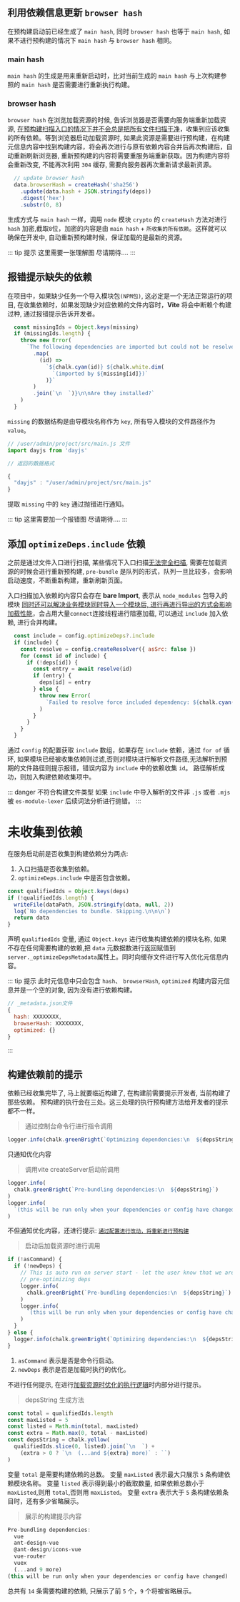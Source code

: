 
## 利用依赖信息更新 `browser hash`

在预构建启动前已经生成了 `main hash`, 同时 `browser hash` 也等于 `main hash`, 如果不进行预构建的情况下 `main hash` 与 `browser hash` 相同。

### main hash

`main hash` 的生成是用来重新启动时，比对当前生成的 `main hash` 与上次构建参照的 `main hash` 是否需要进行重新执行构建。

### browser hash

`browser hash` 在浏览加载资源的时候, 告诉浏览器是否需要向服务端重新加载资源, [在预构建扫描入口的情况下并不会总是把所有文件扫描干净](/depedency/预构建触发时机.html#浏览器导入资源时触发)，收集到应该收集的所有依赖。等到浏览器启动加载资源时, 如果此资源是需要进行预构建，在构建元信息内容中找到构建内容，将会再次进行与原有依赖内容合并后再次构建后，自动重新刷新浏览器, 重新预构建的内容将需要重服务端重新获取。因为构建内容将会重新改变, 不能再次利用 `304` 缓存, 需要向服务器再次重新请求最新资源。


```js
  // update browser hash
  data.browserHash = createHash('sha256')
    .update(data.hash + JSON.stringify(deps))
    .digest('hex')
    .substr(0, 8)
```

生成方式与 `main hash` 一样，调用 `node` 模块 `crypto` 的 `createHash` 方法对进行 `hash` 加密,截取`8`位，加密的内容是由 `main hash` + `所收集的所有依赖`。这样就可以确保在开发中, 自动重新预构建时候，保证加载的是最新的资源。

::: tip 提示
这里需要一张理解图
尽请期待....
:::

## 报错提示缺失的依赖

在项目中，如果缺少任务一个导入模块包`(NPM包)`, 这必定是一个无法正常运行的项目, 在收集依赖时，如果发现缺少对应依赖的文件内容时，**Vite** 将会中断赖个构建过种, 通过报错提示告诉开发者。

```js
  const missingIds = Object.keys(missing)
  if (missingIds.length) {
    throw new Error(
      `The following dependencies are imported but could not be resolved:\n\n  ${missingIds
        .map(
          (id) =>
            `${chalk.cyan(id)} ${chalk.white.dim(
              `(imported by ${missing[id]})`
            )}`
        )
        .join(`\n  `)}\n\nAre they installed?`
    )
  }

```

`missing` 的数据结构是由导模块名称作为 `key`, 所有导入模块的文件路径作为 `value`。

```js
// /user/admin/project/src/main.js 文件
import dayjs from 'dayjs'

// 返回的数据格式

{
  "dayjs" : "/user/admin/project/src/main.js"
}
```

提取 `missing` 中的 `key` 通过抛错进行通知。

::: tip
这里需要加一个报错图
尽请期待....
:::


## 添加 `optimizeDeps.include` 依赖

之前是通过文件入口进行扫描, 某些情况下入口扫描[无法完全扫描](/depedency/预构建触发时机.html#浏览器导入资源时触发), 需要在加载资源的时候会进行重新预构建, `pre-bundle` 是队列的形式，队列一旦比较多，会影响启动速度，不断重新构建，重新刷新页面。

入口扫描加入依赖的内容只会存在 **bare Import**, 表示从 `node_modules` 包导入的模块
[同时还可以解决业务模块同时导入一个模块后, 进行再进行导出的方式会影响加载性能](/depedency/为什么需要预构建二.html#性能)，会占用大量`connect`连接线程进行阻塞加载, 可以通过 `include` 加入依赖, 进行合并构建。

```js
  const include = config.optimizeDeps?.include
  if (include) {
    const resolve = config.createResolver({ asSrc: false })
    for (const id of include) {
      if (!deps[id]) {
        const entry = await resolve(id)
        if (entry) {
          deps[id] = entry
        } else {
          throw new Error(
            `Failed to resolve force included dependency: ${chalk.cyan(id)}`
          )
        }
      }
    }
  }
```

通过 `config` 的配置获取 `include` 数组，如果存在 `include` 依赖，通过 `for of` 循环, 如果模块已经被收集依赖则过滤,否则对模块进行解析文件路径,无法解析到预期的文件路径则提示报错，错误内容为 `include` 中的依赖收集 `id`。 路径解析成功，则加入构建依赖收集项中。

::: danger 不符合构建文件类型
如果 `include` 中导入解析的文件非 `.js` 或者 `.mjs` 被 `es-module-lexer` 后续词法分析进行抛错。
:::

# 未收集到依赖

在服务启动前是否收集到构建依赖分为两点:

1. 入口扫描是否收集到依赖。
2. `optimizeDeps.include` 中是否包含依赖。

```js
const qualifiedIds = Object.keys(deps)
if (!qualifiedIds.length) {
  writeFile(dataPath, JSON.stringify(data, null, 2))
  log(`No dependencies to bundle. Skipping.\n\n\n`)
  return data
}
```

声明 `qualifiedIds` 变量, 通过 `Object.keys` 进行收集构建依赖的模块名称, 如果不存在任何需要构建的依赖,把 `data` 元数据数进行返回赋值到 `server._optimizeDepsMetadata`属性上。同时向缓存文件进行写入优化元信息内容。

::: tip 提示
此时元信息中只会包含 `hash`、 `browserHash`, `optimized` 构建内容元信息并是一个空的对象, 因为没有进行依赖构建。

```js
// _metadata.json文件
{
  hash: XXXXXXXX,
  browserHash: XXXXXXXX,
  optimized: {}
}
```
:::



## 构建依赖前的提示

依赖已经收集完毕了, 马上就要临近构建了, 在构建前需要提示开发者, 当前构建了那些依赖。
预构建的执行会在三处。这三处理的执行预构建方法给开发者的提示都不一样。

> 通过控制台命令行进行指令调用

```js
logger.info(chalk.greenBright(`Optimizing dependencies:\n  ${depsString}`))
```
只通知优化内容

> 调用vite createServer启动前调用

```js
logger.info(
  chalk.greenBright(`Pre-bundling dependencies:\n  ${depsString}`)
)
logger.info(
  `(this will be run only when your dependencies or config have changed)`
)

```

不但通知优化内容，还进行提示: [`通过配置进行改动，将重新进行预构建`](/depedency/预构建核心方法optimizeDeps.html#optimizedeps方法参数以及返回值)

> 启动后加载资源时进行调用

```js
if (!asCommand) {
  if (!newDeps) {
    // This is auto run on server start - let the user know that we are
    // pre-optimizing deps
    logger.info(
      chalk.greenBright(`Pre-bundling dependencies:\n  ${depsString}`)
    )
    logger.info(
      `(this will be run only when your dependencies or config have changed)`
    )
  }
} else {
  logger.info(chalk.greenBright(`Optimizing dependencies:\n  ${depsString}`))
}
```

1. `asCommand` 表示是否是命令行启动。
2. `newDeps` 表示是否是加载时执行的优化。

不进行任何提示, 在进行[加载资源时优化的执行逻辑](/depedency/预构建执行逻辑.html#加载资源时优化的执行逻辑)时内部分进行提示。

> depsString 生成方法

```js
const total = qualifiedIds.length
const maxListed = 5
const listed = Math.min(total, maxListed)
const extra = Math.max(0, total - maxListed)
const depsString = chalk.yellow(
  qualifiedIds.slice(0, listed).join(`\n  `) +
    (extra > 0 ? `\n  (...and ${extra} more)` : ``)
)
```

变量 `total` 是需要构建依赖的总数。
变量 `maxListed` 表示最大只展示 `5` 条构建依赖模块名称。
变量 `listed` 表示得到最小的截取数量, 如果依赖总数小于 `maxListed`,则用 `total`,否则用 `maxListed`。
变量 `extra` 表示大于 `5` 条构建依赖条目时，还有多少省略展示。

> 展示的构建提示内容

```js
Pre-bundling dependencies:
  vue
  ant-design-vue
  @ant-design/icons-vue
  vue-router
  vuex
  (...and 9 more)
(this will be run only when your dependencies or config have changed)
```

总共有 `14` 条需要构建的依赖, 只展示了前 `5` 个，`9` 个将被省略展示。

